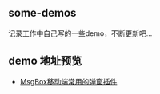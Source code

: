 ## some-demos
记录工作中自己写的一些demo，不断更新吧...

## demo 地址预览

* [MsgBox移动端常用的弹窗插件](http://jonechen1127.github.io/some-demos/MsgBox/index.html)


